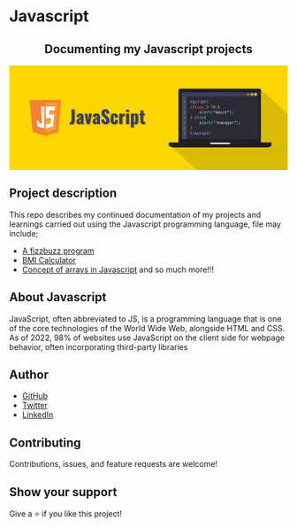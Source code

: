 # Javascript

<h2 align="center">Documenting my Javascript projects</h2>
<img align="center" src="image/javascript2.png">

<br>

## Project description

This repo describes my continued documentation of my projects and learnings carried out using the Javascript programming language, file may include;

- [A fizzbuzz program](fizz_buzz.js)
- [BMI Calculator](bmi-calculator.js)
- [Concept of arrays in Javascript](concept_of_arrays.js) and so much more!!!

## About Javascript

JavaScript, often abbreviated to JS, is a programming language that is one of the core technologies of the World Wide Web, alongside HTML and CSS. As of 2022, 98% of websites use JavaScript on the client side for webpage behavior, often incorporating third-party libraries

## Author

- [GitHub](https://github.com/daveeazi)
- [Twitter](https://twitter.com/iamdaveeazi)
- [LinkedIn](https://www.linkedin.com/in/david-atat/)

## Contributing

Contributions, issues, and feature requests are welcome!

## Show your support

Give a ⭐️ if you like this project!
